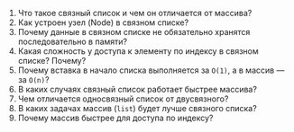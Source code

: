
1. Что такое связный список и чем он отличается от массива?  
2. Как устроен узел (Node) в связном списке?  
3. Почему данные в связном списке не обязательно хранятся последовательно в памяти?  
4. Какая сложность у доступа к элементу по индексу в связном списке? Почему?  
5. Почему вставка в начало списка выполняется за `O(1)`, а в массив — за `O(n)`?  
6. В каких случаях связный список работает быстрее массива?  
7. Чем отличается односвязный список от двусвязного?  
8. В каких задачах массив (`list`) будет лучше связного списка?  
9. Почему массив быстрее для доступа по индексу?  
